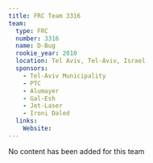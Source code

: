 ```yaml
---
title: FRC Team 3316
team:
  type: FRC
  number: 3316
  name: D-Bug
  rookie_year: 2010
  location: Tel Aviv, Tel-Aviv, Israel
  sponsors:
    - Tel-Aviv Municipality
    - PTC
    - Alumayer
    - Gal-Esh
    - Jet-Laser
    - Ironi Daled
  links:
    Website: 
---
```

No content has been added for this team